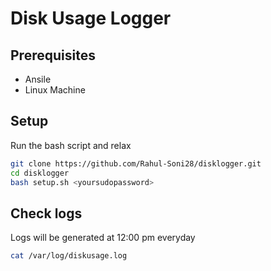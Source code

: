 # Disk Usage Logger

## Prerequisites

- Ansile
- Linux Machine

## Setup

Run the bash script and relax

```bash
git clone https://github.com/Rahul-Soni28/disklogger.git
cd disklogger
bash setup.sh <yoursudopassword>
```

## Check logs

Logs will be generated at 12:00 pm everyday

```bash
cat /var/log/diskusage.log
```